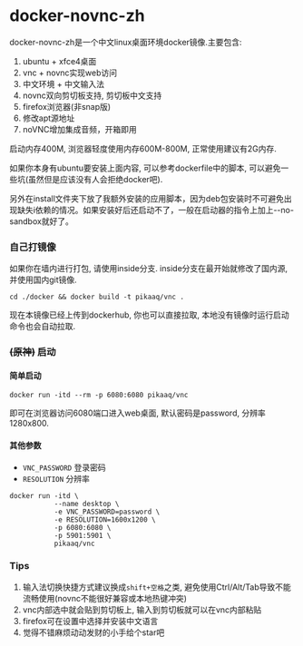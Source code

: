 # docker-novnc-zh
docker-novnc-zh是一个中文linux桌面环境docker镜像.主要包含:
1. ubuntu + xfce4桌面
2. vnc + novnc实现web访问
3. 中文环境 + 中文输入法
4. novnc双向剪切板支持, 剪切板中文支持
5. firefox浏览器(非snap版)
6. 修改apt源地址
7. noVNC增加集成音频，开箱即用

启动内存400M, 浏览器轻度使用内存600M-800M, 正常使用建议有2G内存.

如果你本身有ubuntu要安装上面内容, 可以参考dockerfile中的脚本, 可以避免一些坑(虽然但是应该没有人会拒绝docker吧).

另外在install文件夹下放了我额外安装的应用脚本，因为deb包安装时不可避免出现缺失i依赖的情况。如果安装好后还启动不了，一般在启动器的指令上加上--no-sandbox就好了。

### 自己打镜像

如果你在墙内进行打包, 请使用inside分支. inside分支在最开始就修改了国内源, 并使用国内git镜像.
```
cd ./docker && docker build -t pikaaq/vnc .
```
现在本镜像已经上传到dockerhub, 你也可以直接拉取, 本地没有镜像时运行启动命令也会自动拉取.

### ~~(原神)~~ 启动

#### 简单启动
```
docker run -itd --rm -p 6080:6080 pikaaq/vnc
```
即可在浏览器访问6080端口进入web桌面, 默认密码是password, 分辨率1280x800.


#### 其他参数

* `VNC_PASSWORD` 登录密码
* `RESOLUTION` 分辨率

```
docker run -itd \
           --name desktop \
           -e VNC_PASSWORD=password \
           -e RESOLUTION=1600x1200 \
           -p 6080:6080 \
           -p 5901:5901 \
           pikaaq/vnc
```

### Tips
1. 输入法切换快捷方式建议换成`shift+空格`之类, 避免使用Ctrl/Alt/Tab导致不能流畅使用(novnc不能很好兼容或本地热键冲突)
2. vnc内部选中就会贴到剪切板上, 输入到剪切板就可以在vnc内部粘贴
3. firefox可在设置中选择并安装中文语言
999. 觉得不错麻烦动动发财的小手⁠给个star吧
